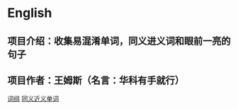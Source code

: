# English

## 项目介绍：收集易混淆单词，同义进义词和眼前一亮的句子

## 项目作者：王姆斯（名言：华科有手就行）

[词组](sentences.md)
[同义近义单词](words.md)